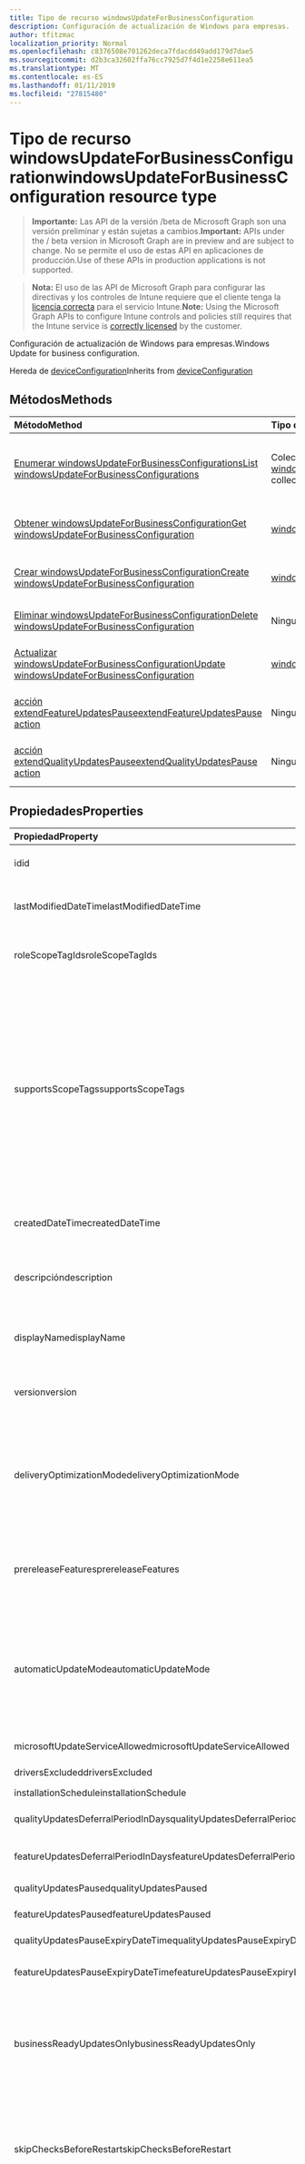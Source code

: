 ```yaml
---
title: Tipo de recurso windowsUpdateForBusinessConfiguration
description: Configuración de actualización de Windows para empresas.
author: tfitzmac
localization_priority: Normal
ms.openlocfilehash: c8376508e701262deca7fdacdd49add179d7dae5
ms.sourcegitcommit: d2b3ca32602ffa76cc7925d7f4d1e2258e611ea5
ms.translationtype: MT
ms.contentlocale: es-ES
ms.lasthandoff: 01/11/2019
ms.locfileid: "27815480"
---
```

# <a name="windowsupdateforbusinessconfiguration-resource-type"></a><span data-ttu-id="387b0-103">Tipo de recurso windowsUpdateForBusinessConfiguration</span><span class="sxs-lookup"><span data-stu-id="387b0-103">windowsUpdateForBusinessConfiguration resource type</span></span>

> <span data-ttu-id="387b0-104">**Importante:** Las API de la versión /beta de Microsoft Graph son una versión preliminar y están sujetas a cambios.</span><span class="sxs-lookup"><span data-stu-id="387b0-104">**Important:** APIs under the / beta version in Microsoft Graph are in preview and are subject to change.</span></span> <span data-ttu-id="387b0-105">No se permite el uso de estas API en aplicaciones de producción.</span><span class="sxs-lookup"><span data-stu-id="387b0-105">Use of these APIs in production applications is not supported.</span></span>

> <span data-ttu-id="387b0-106">**Nota:** El uso de las API de Microsoft Graph para configurar las directivas y los controles de Intune requiere que el cliente tenga la [licencia correcta](https://go.microsoft.com/fwlink/?linkid=839381) para el servicio Intune.</span><span class="sxs-lookup"><span data-stu-id="387b0-106">**Note:** Using the Microsoft Graph APIs to configure Intune controls and policies still requires that the Intune service is [correctly licensed](https://go.microsoft.com/fwlink/?linkid=839381) by the customer.</span></span>

<span data-ttu-id="387b0-107">Configuración de actualización de Windows para empresas.</span><span class="sxs-lookup"><span data-stu-id="387b0-107">Windows Update for business configuration.</span></span>

<span data-ttu-id="387b0-108">Hereda de [deviceConfiguration](../resources/intune-deviceconfig-deviceconfiguration.md)</span><span class="sxs-lookup"><span data-stu-id="387b0-108">Inherits from [deviceConfiguration](../resources/intune-deviceconfig-deviceconfiguration.md)</span></span>

## <a name="methods"></a><span data-ttu-id="387b0-109">Métodos</span><span class="sxs-lookup"><span data-stu-id="387b0-109">Methods</span></span>
|<span data-ttu-id="387b0-110">Método</span><span class="sxs-lookup"><span data-stu-id="387b0-110">Method</span></span>|<span data-ttu-id="387b0-111">Tipo de valor devuelto</span><span class="sxs-lookup"><span data-stu-id="387b0-111">Return Type</span></span>|<span data-ttu-id="387b0-112">Descripción</span><span class="sxs-lookup"><span data-stu-id="387b0-112">Description</span></span>|
|:---|:---|:---|
|[<span data-ttu-id="387b0-113">Enumerar windowsUpdateForBusinessConfigurations</span><span class="sxs-lookup"><span data-stu-id="387b0-113">List windowsUpdateForBusinessConfigurations</span></span>](../api/intune-deviceconfig-windowsupdateforbusinessconfiguration-list.md)|<span data-ttu-id="387b0-114">Colección [windowsUpdateForBusinessConfiguration](../resources/intune-deviceconfig-windowsupdateforbusinessconfiguration.md)</span><span class="sxs-lookup"><span data-stu-id="387b0-114">[windowsUpdateForBusinessConfiguration](../resources/intune-deviceconfig-windowsupdateforbusinessconfiguration.md) collection</span></span>|<span data-ttu-id="387b0-115">Enumere las propiedades y las relaciones de los objetos [windowsUpdateForBusinessConfiguration](../resources/intune-deviceconfig-windowsupdateforbusinessconfiguration.md).</span><span class="sxs-lookup"><span data-stu-id="387b0-115">List properties and relationships of the [windowsUpdateForBusinessConfiguration](../resources/intune-deviceconfig-windowsupdateforbusinessconfiguration.md) objects.</span></span>|
|[<span data-ttu-id="387b0-116">Obtener windowsUpdateForBusinessConfiguration</span><span class="sxs-lookup"><span data-stu-id="387b0-116">Get windowsUpdateForBusinessConfiguration</span></span>](../api/intune-deviceconfig-windowsupdateforbusinessconfiguration-get.md)|[<span data-ttu-id="387b0-117">windowsUpdateForBusinessConfiguration</span><span class="sxs-lookup"><span data-stu-id="387b0-117">windowsUpdateForBusinessConfiguration</span></span>](../resources/intune-deviceconfig-windowsupdateforbusinessconfiguration.md)|<span data-ttu-id="387b0-118">Lea las propiedades y las relaciones del objeto [windowsUpdateForBusinessConfiguration](../resources/intune-deviceconfig-windowsupdateforbusinessconfiguration.md).</span><span class="sxs-lookup"><span data-stu-id="387b0-118">Read properties and relationships of the [windowsUpdateForBusinessConfiguration](../resources/intune-deviceconfig-windowsupdateforbusinessconfiguration.md) object.</span></span>|
|[<span data-ttu-id="387b0-119">Crear windowsUpdateForBusinessConfiguration</span><span class="sxs-lookup"><span data-stu-id="387b0-119">Create windowsUpdateForBusinessConfiguration</span></span>](../api/intune-deviceconfig-windowsupdateforbusinessconfiguration-create.md)|[<span data-ttu-id="387b0-120">windowsUpdateForBusinessConfiguration</span><span class="sxs-lookup"><span data-stu-id="387b0-120">windowsUpdateForBusinessConfiguration</span></span>](../resources/intune-deviceconfig-windowsupdateforbusinessconfiguration.md)|<span data-ttu-id="387b0-121">Cree un objeto [windowsUpdateForBusinessConfiguration](../resources/intune-deviceconfig-windowsupdateforbusinessconfiguration.md).</span><span class="sxs-lookup"><span data-stu-id="387b0-121">Create a new [windowsUpdateForBusinessConfiguration](../resources/intune-deviceconfig-windowsupdateforbusinessconfiguration.md) object.</span></span>|
|[<span data-ttu-id="387b0-122">Eliminar windowsUpdateForBusinessConfiguration</span><span class="sxs-lookup"><span data-stu-id="387b0-122">Delete windowsUpdateForBusinessConfiguration</span></span>](../api/intune-deviceconfig-windowsupdateforbusinessconfiguration-delete.md)|<span data-ttu-id="387b0-123">Ninguna</span><span class="sxs-lookup"><span data-stu-id="387b0-123">None</span></span>|<span data-ttu-id="387b0-124">Elimina un [windowsUpdateForBusinessConfiguration](../resources/intune-deviceconfig-windowsupdateforbusinessconfiguration.md).</span><span class="sxs-lookup"><span data-stu-id="387b0-124">Deletes a [windowsUpdateForBusinessConfiguration](../resources/intune-deviceconfig-windowsupdateforbusinessconfiguration.md).</span></span>|
|[<span data-ttu-id="387b0-125">Actualizar windowsUpdateForBusinessConfiguration</span><span class="sxs-lookup"><span data-stu-id="387b0-125">Update windowsUpdateForBusinessConfiguration</span></span>](../api/intune-deviceconfig-windowsupdateforbusinessconfiguration-update.md)|[<span data-ttu-id="387b0-126">windowsUpdateForBusinessConfiguration</span><span class="sxs-lookup"><span data-stu-id="387b0-126">windowsUpdateForBusinessConfiguration</span></span>](../resources/intune-deviceconfig-windowsupdateforbusinessconfiguration.md)|<span data-ttu-id="387b0-127">Actualice las propiedades de un objeto [windowsUpdateForBusinessConfiguration](../resources/intune-deviceconfig-windowsupdateforbusinessconfiguration.md).</span><span class="sxs-lookup"><span data-stu-id="387b0-127">Update the properties of a [windowsUpdateForBusinessConfiguration](../resources/intune-deviceconfig-windowsupdateforbusinessconfiguration.md) object.</span></span>|
|[<span data-ttu-id="387b0-128">acción extendFeatureUpdatesPause</span><span class="sxs-lookup"><span data-stu-id="387b0-128">extendFeatureUpdatesPause action</span></span>](../api/intune-deviceconfig-windowsupdateforbusinessconfiguration-extendfeatureupdatespause.md)|<span data-ttu-id="387b0-129">Ninguno</span><span class="sxs-lookup"><span data-stu-id="387b0-129">None</span></span>|<span data-ttu-id="387b0-130">Ampliar característica Actualizaciones pausa para una actualización de Windows para llamar de negocio.</span><span class="sxs-lookup"><span data-stu-id="387b0-130">Extend Feature Updates Pause for a Windows Update for Business ring.</span></span>|
|[<span data-ttu-id="387b0-131">acción extendQualityUpdatesPause</span><span class="sxs-lookup"><span data-stu-id="387b0-131">extendQualityUpdatesPause action</span></span>](../api/intune-deviceconfig-windowsupdateforbusinessconfiguration-extendqualityupdatespause.md)|<span data-ttu-id="387b0-132">Ninguno</span><span class="sxs-lookup"><span data-stu-id="387b0-132">None</span></span>|<span data-ttu-id="387b0-133">Extender calidad actualizaciones pausa para una actualización de Windows para llamar de negocio.</span><span class="sxs-lookup"><span data-stu-id="387b0-133">Extend Quality Updates Pause for a Windows Update for Business ring.</span></span>|

## <a name="properties"></a><span data-ttu-id="387b0-134">Propiedades</span><span class="sxs-lookup"><span data-stu-id="387b0-134">Properties</span></span>
|<span data-ttu-id="387b0-135">Propiedad</span><span class="sxs-lookup"><span data-stu-id="387b0-135">Property</span></span>|<span data-ttu-id="387b0-136">Tipo</span><span class="sxs-lookup"><span data-stu-id="387b0-136">Type</span></span>|<span data-ttu-id="387b0-137">Descripción</span><span class="sxs-lookup"><span data-stu-id="387b0-137">Description</span></span>|
|:---|:---|:---|
|<span data-ttu-id="387b0-138">id</span><span class="sxs-lookup"><span data-stu-id="387b0-138">id</span></span>|<span data-ttu-id="387b0-139">Cadena</span><span class="sxs-lookup"><span data-stu-id="387b0-139">String</span></span>|<span data-ttu-id="387b0-140">Clave de la entidad.</span><span class="sxs-lookup"><span data-stu-id="387b0-140">Key of the entity.</span></span> <span data-ttu-id="387b0-141">Heredado de [deviceConfiguration](../resources/intune-deviceconfig-deviceconfiguration.md)</span><span class="sxs-lookup"><span data-stu-id="387b0-141">Inherited from [deviceConfiguration](../resources/intune-deviceconfig-deviceconfiguration.md)</span></span>|
|<span data-ttu-id="387b0-142">lastModifiedDateTime</span><span class="sxs-lookup"><span data-stu-id="387b0-142">lastModifiedDateTime</span></span>|<span data-ttu-id="387b0-143">DateTimeOffset</span><span class="sxs-lookup"><span data-stu-id="387b0-143">DateTimeOffset</span></span>|<span data-ttu-id="387b0-144">Fecha y hora en la que se modificó el objeto por última vez.</span><span class="sxs-lookup"><span data-stu-id="387b0-144">DateTime the object was last modified.</span></span> <span data-ttu-id="387b0-145">Heredado de [deviceConfiguration](../resources/intune-deviceconfig-deviceconfiguration.md)</span><span class="sxs-lookup"><span data-stu-id="387b0-145">Inherited from [deviceConfiguration](../resources/intune-deviceconfig-deviceconfiguration.md)</span></span>|
|<span data-ttu-id="387b0-146">roleScopeTagIds</span><span class="sxs-lookup"><span data-stu-id="387b0-146">roleScopeTagIds</span></span>|<span data-ttu-id="387b0-147">Colección String</span><span class="sxs-lookup"><span data-stu-id="387b0-147">String collection</span></span>|<span data-ttu-id="387b0-148">Lista de etiquetas de ámbito para esta instancia de entidad.</span><span class="sxs-lookup"><span data-stu-id="387b0-148">List of Scope Tags for this Entity instance.</span></span> <span data-ttu-id="387b0-149">Heredado de [deviceConfiguration](../resources/intune-deviceconfig-deviceconfiguration.md)</span><span class="sxs-lookup"><span data-stu-id="387b0-149">Inherited from [deviceConfiguration](../resources/intune-deviceconfig-deviceconfiguration.md)</span></span>|
|<span data-ttu-id="387b0-150">supportsScopeTags</span><span class="sxs-lookup"><span data-stu-id="387b0-150">supportsScopeTags</span></span>|<span data-ttu-id="387b0-151">Booleano</span><span class="sxs-lookup"><span data-stu-id="387b0-151">Boolean</span></span>|<span data-ttu-id="387b0-152">Indica si la configuración del dispositivo subyacente admite la asignación de etiquetas de ámbito.</span><span class="sxs-lookup"><span data-stu-id="387b0-152">Indicates whether or not the underlying Device Configuration supports the assignment of scope tags.</span></span> <span data-ttu-id="387b0-153">No se permite la asignación a la propiedad ScopeTags cuando este valor es false y entidades no estará visibles para los usuarios con ámbito.</span><span class="sxs-lookup"><span data-stu-id="387b0-153">Assigning to the ScopeTags property is not allowed when this value is false and entities will not be visible to scoped users.</span></span> <span data-ttu-id="387b0-154">Esto se produce para las directivas de heredado creadas en Silverlight y se puede resolver por eliminar y volver a crear la directiva en el Portal de Azure.</span><span class="sxs-lookup"><span data-stu-id="387b0-154">This occurs for Legacy policies created in Silverlight and can be resolved by deleting and recreating the policy in the Azure Portal.</span></span> <span data-ttu-id="387b0-155">Esta propiedad es de sólo lectura.</span><span class="sxs-lookup"><span data-stu-id="387b0-155">This property is read-only.</span></span> <span data-ttu-id="387b0-156">Heredado de [deviceConfiguration](../resources/intune-deviceconfig-deviceconfiguration.md)</span><span class="sxs-lookup"><span data-stu-id="387b0-156">Inherited from [deviceConfiguration](../resources/intune-deviceconfig-deviceconfiguration.md)</span></span>|
|<span data-ttu-id="387b0-157">createdDateTime</span><span class="sxs-lookup"><span data-stu-id="387b0-157">createdDateTime</span></span>|<span data-ttu-id="387b0-158">DateTimeOffset</span><span class="sxs-lookup"><span data-stu-id="387b0-158">DateTimeOffset</span></span>|<span data-ttu-id="387b0-159">Fecha y hora en la que se creó el objeto.</span><span class="sxs-lookup"><span data-stu-id="387b0-159">DateTime the object was created.</span></span> <span data-ttu-id="387b0-160">Heredado de [deviceConfiguration](../resources/intune-deviceconfig-deviceconfiguration.md)</span><span class="sxs-lookup"><span data-stu-id="387b0-160">Inherited from [deviceConfiguration](../resources/intune-deviceconfig-deviceconfiguration.md)</span></span>|
|<span data-ttu-id="387b0-161">descripción</span><span class="sxs-lookup"><span data-stu-id="387b0-161">description</span></span>|<span data-ttu-id="387b0-162">Cadena</span><span class="sxs-lookup"><span data-stu-id="387b0-162">String</span></span>|<span data-ttu-id="387b0-163">Descripción proporcionada por el administrador de la configuración del dispositivo.</span><span class="sxs-lookup"><span data-stu-id="387b0-163">Admin provided description of the Device Configuration.</span></span> <span data-ttu-id="387b0-164">Heredado de [deviceConfiguration](../resources/intune-deviceconfig-deviceconfiguration.md)</span><span class="sxs-lookup"><span data-stu-id="387b0-164">Inherited from [deviceConfiguration](../resources/intune-deviceconfig-deviceconfiguration.md)</span></span>|
|<span data-ttu-id="387b0-165">displayName</span><span class="sxs-lookup"><span data-stu-id="387b0-165">displayName</span></span>|<span data-ttu-id="387b0-166">Cadena</span><span class="sxs-lookup"><span data-stu-id="387b0-166">String</span></span>|<span data-ttu-id="387b0-167">Nombre proporcionado por el administrador de la configuración del dispositivo.</span><span class="sxs-lookup"><span data-stu-id="387b0-167">Admin provided name of the device configuration.</span></span> <span data-ttu-id="387b0-168">Heredado de [deviceConfiguration](../resources/intune-deviceconfig-deviceconfiguration.md)</span><span class="sxs-lookup"><span data-stu-id="387b0-168">Inherited from [deviceConfiguration](../resources/intune-deviceconfig-deviceconfiguration.md)</span></span>|
|<span data-ttu-id="387b0-169">version</span><span class="sxs-lookup"><span data-stu-id="387b0-169">version</span></span>|<span data-ttu-id="387b0-170">Int32</span><span class="sxs-lookup"><span data-stu-id="387b0-170">Int32</span></span>|<span data-ttu-id="387b0-171">Versión de la configuración del dispositivo.</span><span class="sxs-lookup"><span data-stu-id="387b0-171">Version of the device configuration.</span></span> <span data-ttu-id="387b0-172">Heredado de [deviceConfiguration](../resources/intune-deviceconfig-deviceconfiguration.md)</span><span class="sxs-lookup"><span data-stu-id="387b0-172">Inherited from [deviceConfiguration](../resources/intune-deviceconfig-deviceconfiguration.md)</span></span>|
|<span data-ttu-id="387b0-173">deliveryOptimizationMode</span><span class="sxs-lookup"><span data-stu-id="387b0-173">deliveryOptimizationMode</span></span>|[<span data-ttu-id="387b0-174">windowsDeliveryOptimizationMode</span><span class="sxs-lookup"><span data-stu-id="387b0-174">windowsDeliveryOptimizationMode</span></span>](../resources/intune-deviceconfig-windowsdeliveryoptimizationmode.md)|<span data-ttu-id="387b0-175">Modo de optimización de la entrega.</span><span class="sxs-lookup"><span data-stu-id="387b0-175">Delivery Optimization Mode.</span></span> <span data-ttu-id="387b0-176">Los valores posibles son: `userDefined`, `httpOnly`, `httpWithPeeringNat`, `httpWithPeeringPrivateGroup`, `httpWithInternetPeering`, `simpleDownload` y `bypassMode`.</span><span class="sxs-lookup"><span data-stu-id="387b0-176">Possible values are: `userDefined`, `httpOnly`, `httpWithPeeringNat`, `httpWithPeeringPrivateGroup`, `httpWithInternetPeering`, `simpleDownload`, `bypassMode`.</span></span>|
|<span data-ttu-id="387b0-177">prereleaseFeatures</span><span class="sxs-lookup"><span data-stu-id="387b0-177">prereleaseFeatures</span></span>|[<span data-ttu-id="387b0-178">prereleaseFeatures</span><span class="sxs-lookup"><span data-stu-id="387b0-178">prereleaseFeatures</span></span>](../resources/intune-deviceconfig-prereleasefeatures.md)|<span data-ttu-id="387b0-179">Características de la versión preliminar.</span><span class="sxs-lookup"><span data-stu-id="387b0-179">The pre-release features.</span></span> <span data-ttu-id="387b0-180">Los valores posibles son: `userDefined`, `settingsOnly`, `settingsAndExperimentations` y `notAllowed`.</span><span class="sxs-lookup"><span data-stu-id="387b0-180">Possible values are: `userDefined`, `settingsOnly`, `settingsAndExperimentations`, `notAllowed`.</span></span>|
|<span data-ttu-id="387b0-181">automaticUpdateMode</span><span class="sxs-lookup"><span data-stu-id="387b0-181">automaticUpdateMode</span></span>|[<span data-ttu-id="387b0-182">automaticUpdateMode</span><span class="sxs-lookup"><span data-stu-id="387b0-182">automaticUpdateMode</span></span>](../resources/intune-deviceconfig-automaticupdatemode.md)|<span data-ttu-id="387b0-183">Modo de actualización automático.</span><span class="sxs-lookup"><span data-stu-id="387b0-183">Automatic update mode.</span></span> <span data-ttu-id="387b0-184">Los valores posibles son: `userDefined`, `notifyDownload`, `autoInstallAtMaintenanceTime`, `autoInstallAndRebootAtMaintenanceTime`, `autoInstallAndRebootAtScheduledTime` y `autoInstallAndRebootWithoutEndUserControl`.</span><span class="sxs-lookup"><span data-stu-id="387b0-184">Possible values are: `userDefined`, `notifyDownload`, `autoInstallAtMaintenanceTime`, `autoInstallAndRebootAtMaintenanceTime`, `autoInstallAndRebootAtScheduledTime`, `autoInstallAndRebootWithoutEndUserControl`.</span></span>|
|<span data-ttu-id="387b0-185">microsoftUpdateServiceAllowed</span><span class="sxs-lookup"><span data-stu-id="387b0-185">microsoftUpdateServiceAllowed</span></span>|<span data-ttu-id="387b0-186">Booleano</span><span class="sxs-lookup"><span data-stu-id="387b0-186">Boolean</span></span>|<span data-ttu-id="387b0-187">Permitir el servicio de Microsoft Update</span><span class="sxs-lookup"><span data-stu-id="387b0-187">Allow Microsoft Update Service</span></span>|
|<span data-ttu-id="387b0-188">driversExcluded</span><span class="sxs-lookup"><span data-stu-id="387b0-188">driversExcluded</span></span>|<span data-ttu-id="387b0-189">Booleano</span><span class="sxs-lookup"><span data-stu-id="387b0-189">Boolean</span></span>|<span data-ttu-id="387b0-190">Excluir controladores de Windows Update</span><span class="sxs-lookup"><span data-stu-id="387b0-190">Exclude Windows update Drivers</span></span>|
|<span data-ttu-id="387b0-191">installationSchedule</span><span class="sxs-lookup"><span data-stu-id="387b0-191">installationSchedule</span></span>|[<span data-ttu-id="387b0-192">windowsUpdateInstallScheduleType</span><span class="sxs-lookup"><span data-stu-id="387b0-192">windowsUpdateInstallScheduleType</span></span>](../resources/intune-deviceconfig-windowsupdateinstallscheduletype.md)|<span data-ttu-id="387b0-193">Programación de instalación</span><span class="sxs-lookup"><span data-stu-id="387b0-193">Installation schedule</span></span>|
|<span data-ttu-id="387b0-194">qualityUpdatesDeferralPeriodInDays</span><span class="sxs-lookup"><span data-stu-id="387b0-194">qualityUpdatesDeferralPeriodInDays</span></span>|<span data-ttu-id="387b0-195">Int32</span><span class="sxs-lookup"><span data-stu-id="387b0-195">Int32</span></span>|<span data-ttu-id="387b0-196">Aplazar actualizaciones de calidad el siguiente número de días</span><span class="sxs-lookup"><span data-stu-id="387b0-196">Defer Quality Updates by these many days</span></span>|
|<span data-ttu-id="387b0-197">featureUpdatesDeferralPeriodInDays</span><span class="sxs-lookup"><span data-stu-id="387b0-197">featureUpdatesDeferralPeriodInDays</span></span>|<span data-ttu-id="387b0-198">Int32</span><span class="sxs-lookup"><span data-stu-id="387b0-198">Int32</span></span>|<span data-ttu-id="387b0-199">Aplazar actualizaciones de características el siguiente número de días</span><span class="sxs-lookup"><span data-stu-id="387b0-199">Defer Feature Updates by these many days</span></span>|
|<span data-ttu-id="387b0-200">qualityUpdatesPaused</span><span class="sxs-lookup"><span data-stu-id="387b0-200">qualityUpdatesPaused</span></span>|<span data-ttu-id="387b0-201">Booleano</span><span class="sxs-lookup"><span data-stu-id="387b0-201">Boolean</span></span>|<span data-ttu-id="387b0-202">Pausar las actualizaciones de calidad</span><span class="sxs-lookup"><span data-stu-id="387b0-202">Pause Quality Updates</span></span>|
|<span data-ttu-id="387b0-203">featureUpdatesPaused</span><span class="sxs-lookup"><span data-stu-id="387b0-203">featureUpdatesPaused</span></span>|<span data-ttu-id="387b0-204">Booleano</span><span class="sxs-lookup"><span data-stu-id="387b0-204">Boolean</span></span>|<span data-ttu-id="387b0-205">Pausar las actualizaciones de características</span><span class="sxs-lookup"><span data-stu-id="387b0-205">Pause Feature Updates</span></span>|
|<span data-ttu-id="387b0-206">qualityUpdatesPauseExpiryDateTime</span><span class="sxs-lookup"><span data-stu-id="387b0-206">qualityUpdatesPauseExpiryDateTime</span></span>|<span data-ttu-id="387b0-207">DateTimeOffset</span><span class="sxs-lookup"><span data-stu-id="387b0-207">DateTimeOffset</span></span>|<span data-ttu-id="387b0-208">Quality Updates Pause Expiry datetime</span><span class="sxs-lookup"><span data-stu-id="387b0-208">Quality Updates Pause Expiry datetime</span></span>|
|<span data-ttu-id="387b0-209">featureUpdatesPauseExpiryDateTime</span><span class="sxs-lookup"><span data-stu-id="387b0-209">featureUpdatesPauseExpiryDateTime</span></span>|<span data-ttu-id="387b0-210">DateTimeOffset</span><span class="sxs-lookup"><span data-stu-id="387b0-210">DateTimeOffset</span></span>|<span data-ttu-id="387b0-211">Fecha y hora de expiración del pausado de actualizaciones de características</span><span class="sxs-lookup"><span data-stu-id="387b0-211">Feature Updates Pause Expiry datetime</span></span>|
|<span data-ttu-id="387b0-212">businessReadyUpdatesOnly</span><span class="sxs-lookup"><span data-stu-id="387b0-212">businessReadyUpdatesOnly</span></span>|[<span data-ttu-id="387b0-213">windowsUpdateType</span><span class="sxs-lookup"><span data-stu-id="387b0-213">windowsUpdateType</span></span>](../resources/intune-deviceconfig-windowsupdatetype.md)|<span data-ttu-id="387b0-214">Determina qué dispositivos de sucursal recibirá sus actualizaciones desde.</span><span class="sxs-lookup"><span data-stu-id="387b0-214">Determines which branch devices will receive their updates from.</span></span> <span data-ttu-id="387b0-215">Los valores posibles son: `userDefined`, `all`, `businessReadyOnly`, `windowsInsiderBuildFast`, `windowsInsiderBuildSlow`, `windowsInsiderBuildRelease`.</span><span class="sxs-lookup"><span data-stu-id="387b0-215">Possible values are: `userDefined`, `all`, `businessReadyOnly`, `windowsInsiderBuildFast`, `windowsInsiderBuildSlow`, `windowsInsiderBuildRelease`.</span></span>|
|<span data-ttu-id="387b0-216">skipChecksBeforeRestart</span><span class="sxs-lookup"><span data-stu-id="387b0-216">skipChecksBeforeRestart</span></span>|<span data-ttu-id="387b0-217">Booleano</span><span class="sxs-lookup"><span data-stu-id="387b0-217">Boolean</span></span>|<span data-ttu-id="387b0-218">Establecer omitir la comprobación de todos los antes de reiniciar: nivel de la batería = 40%, la presencia de usuario, es necesario para mostrar, modo de presentación, el modo de pantalla completa, el estado de llamada de teléfono, modo de juego etcetera.</span><span class="sxs-lookup"><span data-stu-id="387b0-218">Set to skip all check before restart: Battery level = 40%, User presence, Display Needed, Presentation mode, Full screen mode, phone call state, game mode etc.</span></span> |
|<span data-ttu-id="387b0-219">updateWeeks</span><span class="sxs-lookup"><span data-stu-id="387b0-219">updateWeeks</span></span>|[<span data-ttu-id="387b0-220">windowsUpdateForBusinessUpdateWeeks</span><span class="sxs-lookup"><span data-stu-id="387b0-220">windowsUpdateForBusinessUpdateWeeks</span></span>](../resources/intune-deviceconfig-windowsupdateforbusinessupdateweeks.md)|<span data-ttu-id="387b0-221">Programar la instalación de la actualización en las semanas del mes.</span><span class="sxs-lookup"><span data-stu-id="387b0-221">Scheduled the update installation on the weeks of the month.</span></span> <span data-ttu-id="387b0-222">Los valores posibles son: `userDefined`, `firstWeek`, `secondWeek`, `thirdWeek`, `fourthWeek`, `everyWeek`.</span><span class="sxs-lookup"><span data-stu-id="387b0-222">Possible values are: `userDefined`, `firstWeek`, `secondWeek`, `thirdWeek`, `fourthWeek`, `everyWeek`.</span></span>|
|<span data-ttu-id="387b0-223">qualityUpdatesPauseStartDateTime</span><span class="sxs-lookup"><span data-stu-id="387b0-223">qualityUpdatesPauseStartDateTime</span></span>|<span data-ttu-id="387b0-224">Cadena</span><span class="sxs-lookup"><span data-stu-id="387b0-224">String</span></span>|<span data-ttu-id="387b0-225">Datetime de inicio de pausa de actualizaciones de calidad</span><span class="sxs-lookup"><span data-stu-id="387b0-225">Quality Updates Pause Start datetime</span></span>|
|<span data-ttu-id="387b0-226">featureUpdatesPauseStartDateTime</span><span class="sxs-lookup"><span data-stu-id="387b0-226">featureUpdatesPauseStartDateTime</span></span>|<span data-ttu-id="387b0-227">Cadena</span><span class="sxs-lookup"><span data-stu-id="387b0-227">String</span></span>|<span data-ttu-id="387b0-228">Característica Actualizaciones pausar iniciar datetime</span><span class="sxs-lookup"><span data-stu-id="387b0-228">Feature Updates Pause Start datetime</span></span>|
|<span data-ttu-id="387b0-229">featureUpdatesRollbackWindowInDays</span><span class="sxs-lookup"><span data-stu-id="387b0-229">featureUpdatesRollbackWindowInDays</span></span>|<span data-ttu-id="387b0-230">Int32</span><span class="sxs-lookup"><span data-stu-id="387b0-230">Int32</span></span>|<span data-ttu-id="387b0-231">El número de días después de una actualización de la función para la que es válida una reversión</span><span class="sxs-lookup"><span data-stu-id="387b0-231">The number of days after a Feature Update for which a rollback is valid</span></span>|
|<span data-ttu-id="387b0-232">qualityUpdatesWillBeRolledBack</span><span class="sxs-lookup"><span data-stu-id="387b0-232">qualityUpdatesWillBeRolledBack</span></span>|<span data-ttu-id="387b0-233">Booleano</span><span class="sxs-lookup"><span data-stu-id="387b0-233">Boolean</span></span>|<span data-ttu-id="387b0-234">Especifica si para deshacer actualizaciones de calidad en el dispositivo siguiente proteger</span><span class="sxs-lookup"><span data-stu-id="387b0-234">Specifies whether to rollback Quality Updates on the next device check in</span></span>|
|<span data-ttu-id="387b0-235">featureUpdatesWillBeRolledBack</span><span class="sxs-lookup"><span data-stu-id="387b0-235">featureUpdatesWillBeRolledBack</span></span>|<span data-ttu-id="387b0-236">Booleano</span><span class="sxs-lookup"><span data-stu-id="387b0-236">Boolean</span></span>|<span data-ttu-id="387b0-237">Especifica si a rollback comprobar las actualizaciones de la característica en el dispositivo siguiente</span><span class="sxs-lookup"><span data-stu-id="387b0-237">Specifies whether to rollback Feature Updates on the next device check in</span></span>|
|<span data-ttu-id="387b0-238">qualityUpdatesRollbackStartDateTime</span><span class="sxs-lookup"><span data-stu-id="387b0-238">qualityUpdatesRollbackStartDateTime</span></span>|<span data-ttu-id="387b0-239">DateTimeOffset</span><span class="sxs-lookup"><span data-stu-id="387b0-239">DateTimeOffset</span></span>|<span data-ttu-id="387b0-240">Datetime de inicio de reversión de actualizaciones de calidad</span><span class="sxs-lookup"><span data-stu-id="387b0-240">Quality Updates Rollback Start datetime</span></span>|
|<span data-ttu-id="387b0-241">featureUpdatesRollbackStartDateTime</span><span class="sxs-lookup"><span data-stu-id="387b0-241">featureUpdatesRollbackStartDateTime</span></span>|<span data-ttu-id="387b0-242">DateTimeOffset</span><span class="sxs-lookup"><span data-stu-id="387b0-242">DateTimeOffset</span></span>|<span data-ttu-id="387b0-243">Datetime de inicio de reversión de actualizaciones de característica</span><span class="sxs-lookup"><span data-stu-id="387b0-243">Feature Updates Rollback Start datetime</span></span>|
|<span data-ttu-id="387b0-244">engagedRestartDeadlineInDays</span><span class="sxs-lookup"><span data-stu-id="387b0-244">engagedRestartDeadlineInDays</span></span>|<span data-ttu-id="387b0-245">Int32</span><span class="sxs-lookup"><span data-stu-id="387b0-245">Int32</span></span>|<span data-ttu-id="387b0-246">Fecha límite en días antes de ejecutar un reinicio pendiente fuera de horas activas, con válido comprendido entre 2 y 30 días y programación automáticamente</span><span class="sxs-lookup"><span data-stu-id="387b0-246">Deadline in days before automatically scheduling and executing a pending restart outside of active hours, with valid range from 2 to 30 days</span></span>|
|<span data-ttu-id="387b0-247">engagedRestartSnoozeScheduleInDays</span><span class="sxs-lookup"><span data-stu-id="387b0-247">engagedRestartSnoozeScheduleInDays</span></span>|<span data-ttu-id="387b0-248">Int32</span><span class="sxs-lookup"><span data-stu-id="387b0-248">Int32</span></span>|<span data-ttu-id="387b0-249">Número de días que un usuario puede posponer notificaciones de aviso reiniciar comprometida con válido comprendido entre 1 y 3 días</span><span class="sxs-lookup"><span data-stu-id="387b0-249">Number of days a user can snooze Engaged Restart reminder notifications with valid range from 1 to 3 days</span></span>|
|<span data-ttu-id="387b0-250">engagedRestartTransitionScheduleInDays</span><span class="sxs-lookup"><span data-stu-id="387b0-250">engagedRestartTransitionScheduleInDays</span></span>|<span data-ttu-id="387b0-251">Int32</span><span class="sxs-lookup"><span data-stu-id="387b0-251">Int32</span></span>|<span data-ttu-id="387b0-252">Número de días antes de realizar la transición de automático se reinicia programada fuera de horas activas para reiniciar comprometida, que requiere que el usuario programar con válido comprendido entre 0 y 30 días</span><span class="sxs-lookup"><span data-stu-id="387b0-252">Number of days before transitioning from Auto Restarts scheduled outside of active hours to Engaged Restart, which requires the user to schedule, with valid range from 0 to 30 days</span></span>|
|<span data-ttu-id="387b0-253">autoRestartNotificationDismissal</span><span class="sxs-lookup"><span data-stu-id="387b0-253">autoRestartNotificationDismissal</span></span>|[<span data-ttu-id="387b0-254">autoRestartNotificationDismissalMethod</span><span class="sxs-lookup"><span data-stu-id="387b0-254">autoRestartNotificationDismissalMethod</span></span>](../resources/intune-deviceconfig-autorestartnotificationdismissalmethod.md)|<span data-ttu-id="387b0-255">Especificar el método mediante el cual se requiere el reinicio automático se descarta la notificación.</span><span class="sxs-lookup"><span data-stu-id="387b0-255">Specify the method by which the auto-restart required notification is dismissed.</span></span> <span data-ttu-id="387b0-256">Los valores posibles son: `notConfigured`, `automatic` y `user`.</span><span class="sxs-lookup"><span data-stu-id="387b0-256">Possible values are: `notConfigured`, `automatic`, `user`.</span></span>|
|<span data-ttu-id="387b0-257">scheduleRestartWarningInHours</span><span class="sxs-lookup"><span data-stu-id="387b0-257">scheduleRestartWarningInHours</span></span>|<span data-ttu-id="387b0-258">Int32</span><span class="sxs-lookup"><span data-stu-id="387b0-258">Int32</span></span>|<span data-ttu-id="387b0-259">Especifique el período para las notificaciones de aviso de advertencia de reinicio automático.</span><span class="sxs-lookup"><span data-stu-id="387b0-259">Specify the period for auto-restart warning reminder notifications.</span></span> <span data-ttu-id="387b0-260">Valores admitidos: 2, 4, 8, 12 o 24 (horas).</span><span class="sxs-lookup"><span data-stu-id="387b0-260">Supported values: 2, 4, 8, 12 or 24 (hours).</span></span>|
|<span data-ttu-id="387b0-261">scheduleImminentRestartWarningInMinutes</span><span class="sxs-lookup"><span data-stu-id="387b0-261">scheduleImminentRestartWarningInMinutes</span></span>|<span data-ttu-id="387b0-262">Int32</span><span class="sxs-lookup"><span data-stu-id="387b0-262">Int32</span></span>|<span data-ttu-id="387b0-263">Especifique el período para las notificaciones de advertencia inminente reinicio automático.</span><span class="sxs-lookup"><span data-stu-id="387b0-263">Specify the period for auto-restart imminent warning notifications.</span></span> <span data-ttu-id="387b0-264">Valores admitidos: 15, 30 o 60 (minutos).</span><span class="sxs-lookup"><span data-stu-id="387b0-264">Supported values: 15, 30 or 60 (minutes).</span></span>|

## <a name="relationships"></a><span data-ttu-id="387b0-265">Relaciones</span><span class="sxs-lookup"><span data-stu-id="387b0-265">Relationships</span></span>
|<span data-ttu-id="387b0-266">Relación</span><span class="sxs-lookup"><span data-stu-id="387b0-266">Relationship</span></span>|<span data-ttu-id="387b0-267">Tipo</span><span class="sxs-lookup"><span data-stu-id="387b0-267">Type</span></span>|<span data-ttu-id="387b0-268">Description</span><span class="sxs-lookup"><span data-stu-id="387b0-268">Description</span></span>|
|:---|:---|:---|
|<span data-ttu-id="387b0-269">groupAssignments</span><span class="sxs-lookup"><span data-stu-id="387b0-269">groupAssignments</span></span>|<span data-ttu-id="387b0-270">colección de [deviceConfigurationGroupAssignment](../resources/intune-deviceconfig-deviceconfigurationgroupassignment.md)</span><span class="sxs-lookup"><span data-stu-id="387b0-270">[deviceConfigurationGroupAssignment](../resources/intune-deviceconfig-deviceconfigurationgroupassignment.md) collection</span></span>|<span data-ttu-id="387b0-271">La lista de asignaciones de grupo para el perfil de configuración del dispositivo.</span><span class="sxs-lookup"><span data-stu-id="387b0-271">The list of group assignments for the device configuration profile.</span></span> <span data-ttu-id="387b0-272">Heredado de [deviceConfiguration](../resources/intune-deviceconfig-deviceconfiguration.md)</span><span class="sxs-lookup"><span data-stu-id="387b0-272">Inherited from [deviceConfiguration](../resources/intune-deviceconfig-deviceconfiguration.md)</span></span>|
|<span data-ttu-id="387b0-273">asignaciones</span><span class="sxs-lookup"><span data-stu-id="387b0-273">assignments</span></span>|<span data-ttu-id="387b0-274">Colección [deviceConfigurationAssignment](../resources/intune-deviceconfig-deviceconfigurationassignment.md)</span><span class="sxs-lookup"><span data-stu-id="387b0-274">[deviceConfigurationAssignment](../resources/intune-deviceconfig-deviceconfigurationassignment.md) collection</span></span>|<span data-ttu-id="387b0-275">La lista de tareas para el perfil de configuración del dispositivo.</span><span class="sxs-lookup"><span data-stu-id="387b0-275">The list of assignments for the device configuration profile.</span></span> <span data-ttu-id="387b0-276">Heredado de [deviceConfiguration](../resources/intune-deviceconfig-deviceconfiguration.md)</span><span class="sxs-lookup"><span data-stu-id="387b0-276">Inherited from [deviceConfiguration](../resources/intune-deviceconfig-deviceconfiguration.md)</span></span>|
|<span data-ttu-id="387b0-277">deviceStatuses</span><span class="sxs-lookup"><span data-stu-id="387b0-277">deviceStatuses</span></span>|<span data-ttu-id="387b0-278">Colección [deviceConfigurationDeviceStatus](../resources/intune-deviceconfig-deviceconfigurationdevicestatus.md)</span><span class="sxs-lookup"><span data-stu-id="387b0-278">[deviceConfigurationDeviceStatus](../resources/intune-deviceconfig-deviceconfigurationdevicestatus.md) collection</span></span>|<span data-ttu-id="387b0-279">Estado de instalación de configuración del dispositivo por dispositivo.</span><span class="sxs-lookup"><span data-stu-id="387b0-279">Device configuration installation status by device.</span></span> <span data-ttu-id="387b0-280">Heredado de [deviceConfiguration](../resources/intune-deviceconfig-deviceconfiguration.md)</span><span class="sxs-lookup"><span data-stu-id="387b0-280">Inherited from [deviceConfiguration](../resources/intune-deviceconfig-deviceconfiguration.md)</span></span>|
|<span data-ttu-id="387b0-281">userStatuses</span><span class="sxs-lookup"><span data-stu-id="387b0-281">userStatuses</span></span>|<span data-ttu-id="387b0-282">Colección [deviceConfigurationUserStatus](../resources/intune-deviceconfig-deviceconfigurationuserstatus.md)</span><span class="sxs-lookup"><span data-stu-id="387b0-282">[deviceConfigurationUserStatus](../resources/intune-deviceconfig-deviceconfigurationuserstatus.md) collection</span></span>|<span data-ttu-id="387b0-283">Estado de instalación de configuración de dispositivo por usuario.</span><span class="sxs-lookup"><span data-stu-id="387b0-283">Device configuration installation status by user.</span></span> <span data-ttu-id="387b0-284">Heredado de [deviceConfiguration](../resources/intune-deviceconfig-deviceconfiguration.md)</span><span class="sxs-lookup"><span data-stu-id="387b0-284">Inherited from [deviceConfiguration](../resources/intune-deviceconfig-deviceconfiguration.md)</span></span>|
|<span data-ttu-id="387b0-285">deviceStatusOverview</span><span class="sxs-lookup"><span data-stu-id="387b0-285">deviceStatusOverview</span></span>|[<span data-ttu-id="387b0-286">deviceConfigurationDeviceOverview</span><span class="sxs-lookup"><span data-stu-id="387b0-286">deviceConfigurationDeviceOverview</span></span>](../resources/intune-deviceconfig-deviceconfigurationdeviceoverview.md)|<span data-ttu-id="387b0-287">Información general sobre el estado de dispositivos de la configuración de dispositivo. Heredado de [deviceConfiguration](../resources/intune-deviceconfig-deviceconfiguration.md)</span><span class="sxs-lookup"><span data-stu-id="387b0-287">Device Configuration devices status overview Inherited from [deviceConfiguration](../resources/intune-deviceconfig-deviceconfiguration.md)</span></span>|
|<span data-ttu-id="387b0-288">userStatusOverview</span><span class="sxs-lookup"><span data-stu-id="387b0-288">userStatusOverview</span></span>|[<span data-ttu-id="387b0-289">deviceConfigurationUserOverview</span><span class="sxs-lookup"><span data-stu-id="387b0-289">deviceConfigurationUserOverview</span></span>](../resources/intune-deviceconfig-deviceconfigurationuseroverview.md)|<span data-ttu-id="387b0-290">Información general sobre el estado de usuarios de la configuración de dispositivo. Heredado de [deviceConfiguration](../resources/intune-deviceconfig-deviceconfiguration.md)</span><span class="sxs-lookup"><span data-stu-id="387b0-290">Device Configuration users status overview Inherited from [deviceConfiguration](../resources/intune-deviceconfig-deviceconfiguration.md)</span></span>|
|<span data-ttu-id="387b0-291">deviceSettingStateSummaries</span><span class="sxs-lookup"><span data-stu-id="387b0-291">deviceSettingStateSummaries</span></span>|<span data-ttu-id="387b0-292">Colección [settingStateDeviceSummary](../resources/intune-deviceconfig-settingstatedevicesummary.md)</span><span class="sxs-lookup"><span data-stu-id="387b0-292">[settingStateDeviceSummary](../resources/intune-deviceconfig-settingstatedevicesummary.md) collection</span></span>|<span data-ttu-id="387b0-293">Resumen de dispositivo sobre el estado de configuración de la configuración de dispositivo. Heredado de [deviceConfiguration](../resources/intune-deviceconfig-deviceconfiguration.md)</span><span class="sxs-lookup"><span data-stu-id="387b0-293">Device Configuration Setting State Device Summary Inherited from [deviceConfiguration](../resources/intune-deviceconfig-deviceconfiguration.md)</span></span>|

## <a name="json-representation"></a><span data-ttu-id="387b0-294">Representación JSON</span><span class="sxs-lookup"><span data-stu-id="387b0-294">JSON Representation</span></span>
<span data-ttu-id="387b0-295">Aquí tiene una representación JSON del recurso.</span><span class="sxs-lookup"><span data-stu-id="387b0-295">Here is a JSON representation of the resource.</span></span>
<!-- {
  "blockType": "resource",
  "keyProperty": "id",
  "@odata.type": "microsoft.graph.windowsUpdateForBusinessConfiguration"
}
-->
``` json
{
  "@odata.type": "#microsoft.graph.windowsUpdateForBusinessConfiguration",
  "id": "String (identifier)",
  "lastModifiedDateTime": "String (timestamp)",
  "roleScopeTagIds": [
    "String"
  ],
  "supportsScopeTags": true,
  "createdDateTime": "String (timestamp)",
  "description": "String",
  "displayName": "String",
  "version": 1024,
  "deliveryOptimizationMode": "String",
  "prereleaseFeatures": "String",
  "automaticUpdateMode": "String",
  "microsoftUpdateServiceAllowed": true,
  "driversExcluded": true,
  "installationSchedule": {
    "@odata.type": "microsoft.graph.windowsUpdateScheduledInstall",
    "scheduledInstallDay": "String",
    "scheduledInstallTime": "String (time of day)"
  },
  "qualityUpdatesDeferralPeriodInDays": 1024,
  "featureUpdatesDeferralPeriodInDays": 1024,
  "qualityUpdatesPaused": true,
  "featureUpdatesPaused": true,
  "qualityUpdatesPauseExpiryDateTime": "String (timestamp)",
  "featureUpdatesPauseExpiryDateTime": "String (timestamp)",
  "businessReadyUpdatesOnly": "String",
  "skipChecksBeforeRestart": true,
  "updateWeeks": "String",
  "qualityUpdatesPauseStartDateTime": "String",
  "featureUpdatesPauseStartDateTime": "String",
  "featureUpdatesRollbackWindowInDays": 1024,
  "qualityUpdatesWillBeRolledBack": true,
  "featureUpdatesWillBeRolledBack": true,
  "qualityUpdatesRollbackStartDateTime": "String (timestamp)",
  "featureUpdatesRollbackStartDateTime": "String (timestamp)",
  "engagedRestartDeadlineInDays": 1024,
  "engagedRestartSnoozeScheduleInDays": 1024,
  "engagedRestartTransitionScheduleInDays": 1024,
  "autoRestartNotificationDismissal": "String",
  "scheduleRestartWarningInHours": 1024,
  "scheduleImminentRestartWarningInMinutes": 1024
}
```






